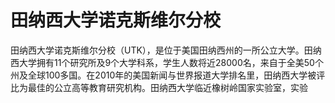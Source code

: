 # 田纳西大学诺克斯维尔分校

田纳西大学诺克斯维尔分校（UTK），是位于美国田纳西州的一所公立大学。田纳西大学拥有11个研究所及9个大学科系，学生人数将近28000名，来自于全美50个州及全球100多国。在2010年的美国新闻与世界报道大学排名里，田纳西大学被评比为最佳的公立高等教育研究机构。田纳西大学临近橡树岭国家实验室，实验